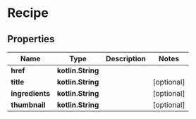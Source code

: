 
# Recipe

## Properties
Name | Type | Description | Notes
------------ | ------------- | ------------- | -------------
**href** | **kotlin.String** |  | 
**title** | **kotlin.String** |  |  [optional]
**ingredients** | **kotlin.String** |  |  [optional]
**thumbnail** | **kotlin.String** |  |  [optional]



